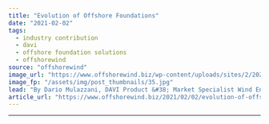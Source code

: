 ```yaml
---
title: "Evolution of Offshore Foundations"
date: "2021-02-02"
tags: 
  - industry contribution
  - davi
  - offshore foundation solutions
  - offshorewind
source: "offshorewind"
image_url: "https://www.offshorewind.biz/wp-content/uploads/sites/2/2021/02/21.jpg"
image_fp: "/assets/img/post_thumbnails/35.jpg"
lead: "By Dario Mulazzani, DAVI Product &#38; Market Specialist Wind Energy &#38; Heavy-Duty Division. Located"
article_url: "https://www.offshorewind.biz/2021/02/02/evolution-of-offshore-foundations/"
---
```


---
